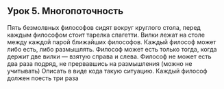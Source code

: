 ## Урок 5. Многопоточность

Пять безмолвных философов сидят вокруг круглого стола, перед каждым философом стоит тарелка спагетти.
Вилки лежат на столе между каждой парой ближайших философов.
Каждый философ может либо есть, либо размышлять.
Философ может есть только тогда, когда держит две вилки — взятую справа и слева.
Философ не может есть два раза подряд, не прервавшись на размышления (можно не учитывать)
Описать в виде кода такую ситуацию. Каждый философ должен поесть три раза
